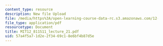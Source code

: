 ```yaml
---
content_type: resource
description: New file Upload
file: /media/https%3A/open-learning-course-data-rc.s3.amazonaws.com/12-811-tropical-meteorology-spring-2011/57a4f5a71d2e2f3469c18e6bf4b87d5e_MIT12_811S11_lecture_21.pdf
file_type: application/pdf
resourcetype: Document
title: MIT12_811S11_lecture_21.pdf
uid: 57a4f5a7-1d2e-2f34-69c1-8e6bf4b87d5e
---
```

